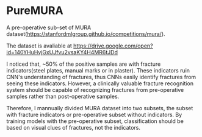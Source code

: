 # PureMURA
A pre-operative sub-set of MURA dataset(https://stanfordmlgroup.github.io/competitions/mura/).

The dataset is avaliable at https://drive.google.com/open?id=140YHuHvjGxUJfvu2vsaKY4H4MR6tJDd

I noticed that, ~50% of the positive samples are with fracture indicators(steel plates, manual marks or in plaster). These indicators ruin CNN's understanding of fractures, thus CNNs easily identify fractures from seeing these indicators. However, a clinically valuable fracture recognition system should be capable of recognizing fractures from pre-operative samples rather than post-operative samples. 

Therefore, I mannually divided MURA dataset into two subsets, the subset with fracture indicators or pre-operative subset without indicators. By training models with the pre-operative subset, classification should be based on visual clues of fractures, not the indicators.